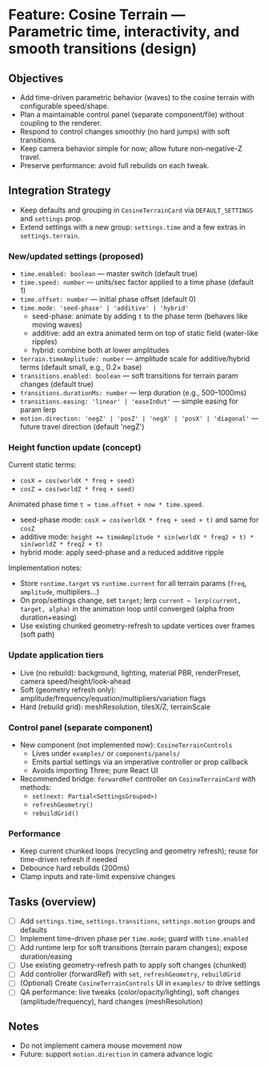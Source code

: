 # Feature: Cosine Terrain — Parametric time, interactivity, and smooth transitions (design)

## Objectives
- Add time-driven parametric behavior (waves) to the cosine terrain with configurable speed/shape.
- Plan a maintainable control panel (separate component/file) without coupling to the renderer.
- Respond to control changes smoothly (no hard jumps) with soft transitions.
- Keep camera behavior simple for now; allow future non–negative-Z travel.
- Preserve performance: avoid full rebuilds on each tweak.

## Integration Strategy
- Keep defaults and grouping in `CosineTerrainCard` via `DEFAULT_SETTINGS` and `settings` prop.
- Extend settings with a new group: `settings.time` and a few extras in `settings.terrain`.

### New/updated settings (proposed)
- `time.enabled: boolean` — master switch (default true)
- `time.speed: number` — units/sec factor applied to a time phase (default 1)
- `time.offset: number` — initial phase offset (default 0)
- `time.mode: 'seed-phase' | 'additive' | 'hybrid'`
  - seed-phase: animate by adding `t` to the phase term (behaves like moving waves)
  - additive: add an extra animated term on top of static field (water-like ripples)
  - hybrid: combine both at lower amplitudes
- `terrain.timeAmplitude: number` — amplitude scale for additive/hybrid terms (default small, e.g., 0.2× base)
- `transitions.enabled: boolean` — soft transitions for terrain param changes (default true)
- `transitions.durationMs: number` — lerp duration (e.g., 500–1000ms)
- `transitions.easing: 'linear' | 'easeInOut'` — simple easing for param lerp
- `motion.direction: 'negZ' | 'posZ' | 'negX' | 'posX' | 'diagonal'` — future travel direction (default 'negZ')

### Height function update (concept)
Current static terms:
- `cosX = cos(worldX * freq + seed)`
- `cosZ = cos(worldZ * freq + seed)`

Animated phase time `t = time.offset + now * time.speed`.
- seed-phase mode: `cosX = cos(worldX * freq + seed + t)` and same for `cosZ`
- additive mode: `height += timeAmplitude * sin(worldX * freq2 + t) * sin(worldZ * freq2 + t)`
- hybrid mode: apply seed-phase and a reduced additive ripple

Implementation notes:
- Store `runtime.target` vs `runtime.current` for all terrain params (`freq`, `amplitude`, multipliers…)
- On prop/settings change, set `target`; lerp `current ← lerp(current, target, alpha)` in the animation loop until converged (alpha from duration+easing)
- Use existing chunked geometry-refresh to update vertices over frames (soft path)

### Update application tiers
- Live (no rebuild): background, lighting, material PBR, renderPreset, camera speed/height/look-ahead
- Soft (geometry refresh only): amplitude/frequency/equation/multipliers/variation flags
- Hard (rebuild grid): meshResolution, tilesX/Z, terrainScale

### Control panel (separate component)
- New component (not implemented now): `CosineTerrainControls`
  - Lives under `examples/` or `components/panels/`
  - Emits partial settings via an imperative controller or prop callback
  - Avoids importing Three; pure React UI
- Recommended bridge: `forwardRef` controller on `CosineTerrainCard` with methods:
  - `set(next: Partial<SettingsGrouped>)`
  - `refreshGeometry()`
  - `rebuildGrid()`

### Performance
- Keep current chunked loops (recycling and geometry refresh); reuse for time-driven refresh if needed
- Debounce hard rebuilds (200ms)
- Clamp inputs and rate-limit expensive changes

## Tasks (overview)
- [ ] Add `settings.time`, `settings.transitions`, `settings.motion` groups and defaults
- [ ] Implement time-driven phase per `time.mode`; guard with `time.enabled`
- [ ] Add runtime lerp for soft transitions (terrain param changes); expose duration/easing
- [ ] Use existing geometry-refresh path to apply soft changes (chunked)
- [ ] Add controller (forwardRef) with `set`, `refreshGeometry`, `rebuildGrid`
- [ ] (Optional) Create `CosineTerrainControls` UI in `examples/` to drive settings
- [ ] QA performance: live tweaks (color/opacity/lighting), soft changes (amplitude/frequency), hard changes (meshResolution)

## Notes
- Do not implement camera mouse movement now
- Future: support `motion.direction` in camera advance logic
